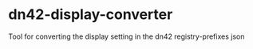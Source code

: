 # dn42-display-converter
Tool for converting the display setting in the dn42 registry-prefixes json
